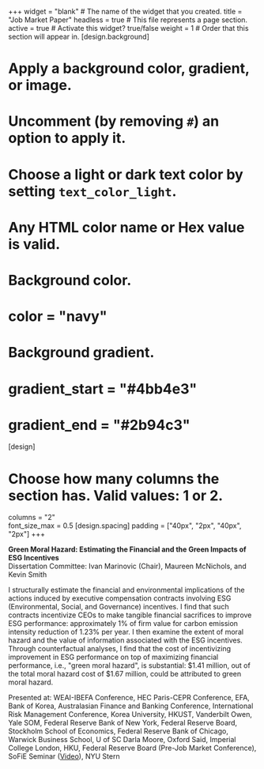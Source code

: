 +++
widget = "blank"  # The name of the widget that you created.
title = "Job Market Paper"
headless = true  # This file represents a page section.
active = true  # Activate this widget? true/false
weight = 1  # Order that this section will appear in.
[design.background]
  # Apply a background color, gradient, or image.
  #   Uncomment (by removing `#`) an option to apply it.
  #   Choose a light or dark text color by setting `text_color_light`.
  #   Any HTML color name or Hex value is valid.

  # Background color.
  # color = "navy"
  
  # Background gradient.
  # gradient_start = "#4bb4e3"
  # gradient_end = "#2b94c3"
[design]
  # Choose how many columns the section has. Valid values: 1 or 2.
  columns = "2"  
  font_size_max = 0.5
[design.spacing]
  padding = ["40px", "2px", "40px", "2px"]
+++

**Green Moral Hazard: Estimating the Financial and the Green Impacts of ESG Incentives**  
Dissertation Committee: Ivan Marinovic (Chair), Maureen McNichols, and Kevin Smith  

I structurally estimate the financial and environmental implications of the actions induced by executive compensation contracts involving ESG (Environmental, Social, and Governance) incentives. I find that such contracts incentivize CEOs to make tangible financial sacrifices to improve ESG performance: approximately 1% of firm value for carbon emission intensity reduction of 1.23% per year. I then examine the extent of moral hazard and the value of information associated with the ESG incentives. Through counterfactual analyses, I find that the cost of incentivizing improvement in ESG performance on top of maximizing financial performance, i.e., "green moral hazard", is substantial: $1.41 million, out of the total moral hazard cost of $1.67 million, could be attributed to green moral hazard.  

Presented at: WEAI-IBEFA Conference, HEC Paris-CEPR Conference, EFA, Bank of Korea, Australasian Finance and Banking Conference, International Risk Management Conference, Korea University, HKUST, Vanderbilt Owen, Yale SOM, Federal Reserve Bank of New York, Federal Reserve Board, Stockholm School of Economics, Federal Reserve Bank of Chicago, Warwick Business School, U of SC Darla Moore, Oxford Said, Imperial College London, HKU, Federal Reserve Board (Pre-Job Market Conference), SoFiE Seminar ([Video](https://www.youtube.com/watch?v=k2d0zeu2a5U)), NYU Stern 
